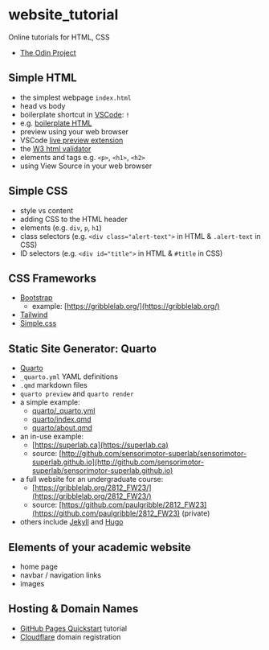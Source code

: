 # website_tutorial

Online tutorials for HTML, CSS
- [The Odin Project](https://www.theodinproject.com/paths/foundations/courses/foundations)

## Simple HTML

- the simplest webpage `index.html`
- head vs body
- boilerplate shortcut in [VSCode](https://code.visualstudio.com/): `!`
- e.g. [boilerplate HTML](index.html)
- preview using your web browser
- VSCode [live preview extension](https://marketplace.visualstudio.com/items?itemName=ms-vscode.live-server)
- the [W3 html validator](https://validator.w3.org/#validate_by_input)
- elements and tags e.g. `<p>`, `<h1>`, `<h2>`
- using View Source in your web browser

## Simple CSS

- style vs content
- adding CSS to the HTML header
- elements (e.g. `div`, `p`, `h1`)
- class selectors (e.g. `<div class="alert-text">` in HTML & `.alert-text` in CSS)
- ID selectors (e.g. `<div id="title">` in HTML & `#title` in CSS)


## CSS Frameworks
- [Bootstrap](https://getbootstrap.com/)
    - example: [https://gribblelab.org/](https://gribblelab.org/)
- [Tailwind](https://tailwindcss.com/)
- [Simple.css](https://simplecss.org/)


## Static Site Generator: Quarto

- [Quarto](https://quarto.org/)
- `_quarto.yml` YAML definitions
- `.qmd` markdown files
- `quarto preview` and `quarto render`
- a simple example:
    - [quarto/_quarto.yml](quarto/_quarto.yml)
    - [quarto/index.qmd](quarto/index.qmd)
    - [quarto/about.qmd](quarto/about.qmd)
- an in-use example:
    - [https://superlab.ca](https://superlab.ca)
    - source: [http://github.com/sensorimotor-superlab/sensorimotor-superlab.github.io](http://github.com/sensorimotor-superlab/sensorimotor-superlab.github.io)
- a full website for an undergraduate course:
    - [https://gribblelab.org/2812_FW23/](https://gribblelab.org/2812_FW23/)
    - source: [https://github.com/paulgribble/2812_FW23](https://github.com/paulgribble/2812_FW23) (private)
- others include [Jekyll](https://jekyllrb.com/) and [Hugo](https://gohugo.io/)

## Elements of your academic website
- home page
- navbar / navigation links
- images


## Hosting & Domain Names

- [GitHub Pages Quickstart](https://docs.github.com/en/pages/quickstart) tutorial
- [Cloudflare](https://www.cloudflare.com/en-ca/products/registrar/) domain registration
